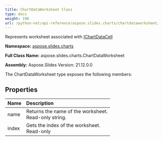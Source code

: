 ```yaml
---
title: ChartDataWorksheet Class
type: docs
weight: 190
url: /python-net/api-reference/aspose.slides.charts/chartdataworksheet/
---
```


Represents worksheet associated with [IChartDataCell](/slides/python-net/api-reference/aspose.slides.charts/ichartdatacell/)

**Namespace:** [aspose.slides.charts](/slides/python-net/api-reference/aspose.slides.charts/)

**Full Class Name:** aspose.slides.charts.ChartDataWorksheet

**Assembly:**  Aspose.Slides Version: 21.12.0.0

The ChartDataWorksheet type exposes the following members:
## **Properties**
|**Name**|**Description**|
| :- | :- |
|name|Returns the name of the worksheet.<br/>            Read-only string.|
|index|Gets the index of the worksheet.<br/>            Read-only|
